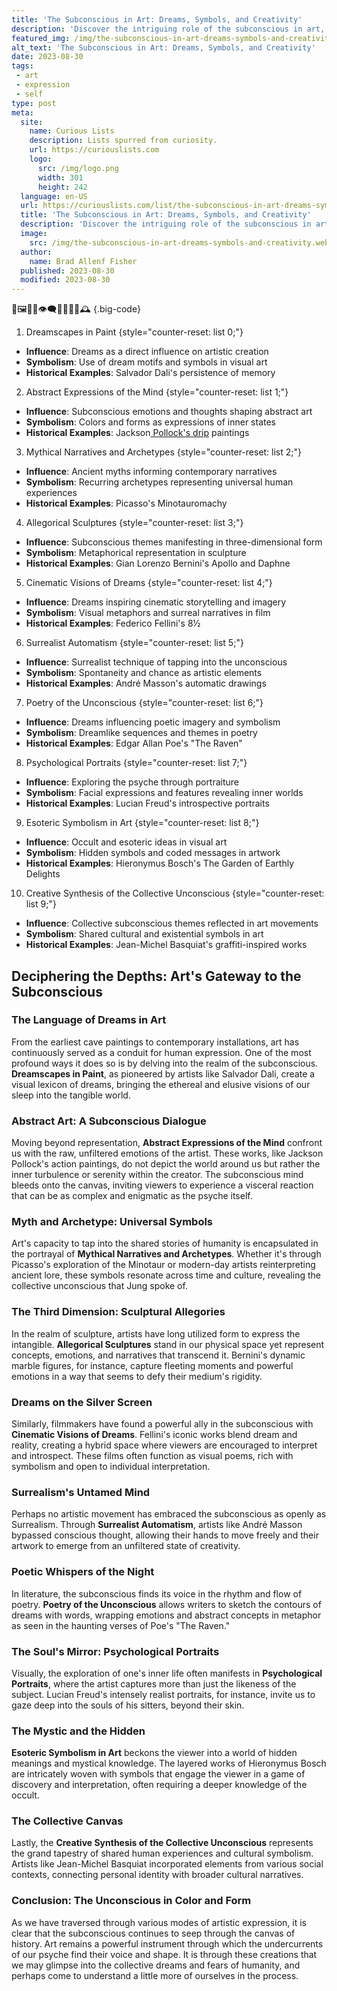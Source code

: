 ```yaml
---
title: 'The Subconscious in Art: Dreams, Symbols, and Creativity'
description: 'Discover the intriguing role of the subconscious in art, as dreams, symbols, and creativity intertwine to captivate curious minds.'
featured_img: /img/the-subconscious-in-art-dreams-symbols-and-creativity.webp
alt_text: 'The Subconscious in Art: Dreams, Symbols, and Creativity'
date: 2023-08-30
tags:
 - art
 - expression
 - self
type: post
meta:
  site:
    name: Curious Lists
    description: Lists spurred from curiosity.
    url: https://curiouslists.com
    logo:
      src: /img/logo.png
      width: 301
      height: 242
  language: en-US
  url: https://curiouslists.com/list/the-subconscious-in-art-dreams-symbols-and-creativity
  title: 'The Subconscious in Art: Dreams, Symbols, and Creativity'
  description: 'Discover the intriguing role of the subconscious in art, as dreams, symbols, and creativity intertwine to captivate curious minds.'
  image:
    src: /img/the-subconscious-in-art-dreams-symbols-and-creativity.webp
  author:
    name: Brad Allenf Fisher
  published: 2023-08-30
  modified: 2023-08-30
---
```



🎨🖼️🌌🧠👁️‍🗨️💤🌙✨🔮🕰️ {.big-code}

1. Dreamscapes in Paint {style="counter-reset: list 0;"}
  - **Influence**: Dreams as a direct influence on artistic creation
  - **Symbolism**: Use of dream motifs and symbols in visual art
  - **Historical Examples**: Salvador Dali's persistence of memory

2. Abstract Expressions of the Mind {style="counter-reset: list 1;"}
  - **Influence**: Subconscious emotions and thoughts shaping abstract art
  - **Symbolism**: Colors and forms as expressions of inner states
  - **Historical Examples**: Jackson[  Pollock's   drip](https://curiouslists.com/list/arts-influence-on-mood-and-mental-health) paintings

3. Mythical Narratives and Archetypes {style="counter-reset: list 2;"}
  - **Influence**: Ancient myths informing contemporary narratives
  - **Symbolism**: Recurring archetypes representing universal human experiences
  - **Historical Examples**: Picasso's Minotauromachy

4. Allegorical Sculptures {style="counter-reset: list 3;"}
  - **Influence**: Subconscious themes manifesting in three-dimensional form
  - **Symbolism**: Metaphorical representation in sculpture
  - **Historical Examples**: Gian Lorenzo Bernini's Apollo and Daphne

5. Cinematic Visions of Dreams {style="counter-reset: list 4;"}
  - **Influence**: Dreams inspiring cinematic storytelling and imagery
  - **Symbolism**: Visual metaphors and surreal narratives in film
  - **Historical Examples**: Federico Fellini's 8½

6. Surrealist Automatism {style="counter-reset: list 5;"}
  - **Influence**: Surrealist technique of tapping into the unconscious
  - **Symbolism**: Spontaneity and chance as artistic elements
  - **Historical Examples**: André Masson's automatic drawings

7. Poetry of the Unconscious {style="counter-reset: list 6;"}
  - **Influence**: Dreams influencing poetic imagery and symbolism
  - **Symbolism**: Dreamlike sequences and themes in poetry
  - **Historical Examples**: Edgar Allan Poe's "The Raven"

8. Psychological Portraits {style="counter-reset: list 7;"}
  - **Influence**: Exploring the psyche through portraiture
  - **Symbolism**: Facial expressions and features revealing inner worlds
  - **Historical Examples**: Lucian Freud's introspective portraits

9. Esoteric Symbolism in Art {style="counter-reset: list 8;"}
  - **Influence**: Occult and esoteric ideas in visual art
  - **Symbolism**: Hidden symbols and coded messages in artwork
  - **Historical Examples**: Hieronymus Bosch's The Garden of Earthly Delights

10. Creative Synthesis of the Collective Unconscious {style="counter-reset: list 9;"}
  - **Influence**: Collective subconscious themes reflected in art movements
  - **Symbolism**: Shared cultural and existential symbols in art
  - **Historical Examples**: Jean-Michel Basquiat's graffiti-inspired works


## Deciphering the Depths: Art's Gateway to the Subconscious

### The Language of Dreams in Art

From the earliest cave paintings to contemporary installations, art has continuously served as a conduit for human expression. One of the most profound ways it does so is by delving into the realm of the subconscious. **Dreamscapes in Paint**, as pioneered by artists like Salvador Dali, create a visual lexicon of dreams, bringing the ethereal and elusive visions of our sleep into the tangible world.

### Abstract Art: A Subconscious Dialogue

Moving beyond representation, **Abstract Expressions of the Mind** confront us with the raw, unfiltered emotions of the artist. These works, like Jackson Pollock's action paintings, do not depict the world around us but rather the inner turbulence or serenity within the creator. The subconscious mind bleeds onto the canvas, inviting viewers to experience a visceral reaction that can be as complex and enigmatic as the psyche itself.

### Myth and Archetype: Universal Symbols

Art's capacity to tap into the shared stories of humanity is encapsulated in the portrayal of **Mythical Narratives and Archetypes**. Whether it's through Picasso's exploration of the Minotaur or modern-day artists reinterpreting ancient lore, these symbols resonate across time and culture, revealing the collective unconscious that Jung spoke of.

### The Third Dimension: Sculptural Allegories

In the realm of sculpture, artists have long utilized form to express the intangible. **Allegorical Sculptures** stand in our physical space yet represent concepts, emotions, and narratives that transcend it. Bernini's dynamic marble figures, for instance, capture fleeting moments and powerful emotions in a way that seems to defy their medium's rigidity.

### Dreams on the Silver Screen

Similarly, filmmakers have found a powerful ally in the subconscious with **Cinematic Visions of Dreams**. Fellini's iconic works blend dream and reality, creating a hybrid space where viewers are encouraged to interpret and introspect. These films often function as visual poems, rich with symbolism and open to individual interpretation.

### Surrealism's Untamed Mind

Perhaps no artistic movement has embraced the subconscious as openly as Surrealism. Through **Surrealist Automatism**, artists like André Masson bypassed conscious thought, allowing their hands to move freely and their artwork to emerge from an unfiltered state of creativity.

### Poetic Whispers of the Night

In literature, the subconscious finds its voice in the rhythm and flow of poetry. **Poetry of the Unconscious** allows writers to sketch the contours of dreams with words, wrapping emotions and abstract concepts in metaphor as seen in the haunting verses of Poe's "The Raven."

### The Soul's Mirror: Psychological Portraits

Visually, the exploration of one's inner life often manifests in **Psychological Portraits**, where the artist captures more than just the likeness of the subject. Lucian Freud's intensely realist portraits, for instance, invite us to gaze deep into the souls of his sitters, beyond their skin.

### The Mystic and the Hidden

**Esoteric Symbolism in Art** beckons the viewer into a world of hidden meanings and mystical knowledge. The layered works of Hieronymus Bosch are intricately woven with symbols that engage the viewer in a game of discovery and interpretation, often requiring a deeper knowledge of the occult.

### The Collective Canvas

Lastly, the **Creative Synthesis of the Collective Unconscious** represents the grand tapestry of shared human experiences and cultural symbolism. Artists like Jean-Michel Basquiat incorporated elements from various social contexts, connecting personal identity with broader cultural narratives.

### Conclusion: The Unconscious in Color and Form

As we have traversed through various modes of artistic expression, it is clear that the subconscious continues to seep through the canvas of history. Art remains a powerful instrument through which the undercurrents of our psyche find their voice and shape. It is through these creations that we may glimpse into the collective dreams and fears of humanity, and perhaps come to understand a little more of ourselves in the process.